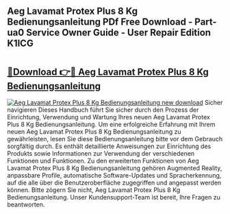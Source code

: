 ## Aeg Lavamat Protex Plus 8 Kg Bedienungsanleitung PDf Free Download - Part-ua0 Service Owner Guide - User Repair Edition K1lCG

# <h2><a href="http://df4k6e.blite.top/?on=Aeg+Lavamat+Protex+Plus+8+Kg+Bedienungsanleitung">🔗Download 👉🔴 Aeg Lavamat Protex Plus 8 Kg Bedienungsanleitung</a></h2>

[![Aeg Lavamat Protex Plus 8 Kg Bedienungsanleitung new download](https://i.imgur.com/lujVjoI.png)](http://df4k6e.blite.top/?on=Aeg+Lavamat+Protex+Plus+8+Kg+Bedienungsanleitung)
Sicher navigieren Dieses Handbuch führt Sie sicher durch den Prozess der Einrichtung, Verwendung und Wartung Ihres neuen Aeg Lavamat Protex Plus 8 Kg Bedienungsanleitung. Um eine erfolgreiche Erfahrung mit Ihrem neuen Aeg Lavamat Protex Plus 8 Kg Bedienungsanleitung zu gewährleisten, lesen Sie diese Bedienungsanleitung bitte vor dem Gebrauch sorgfältig durch. Es enthält detaillierte Anweisungen zur Einrichtung des Produkts sowie Informationen zur Verwendung der verschiedenen Funktionen und Funktionen. Zu den erweiterten Funktionen von Aeg Lavamat Protex Plus 8 Kg Bedienungsanleitung gehören Augmented Reality, anpassbare Profile, automatische Software-Updates und Spracherkennung, auf die alle über die Benutzeroberfläche zugegriffen und angepasst werden können. Bitte zögern Sie nicht, Aeg Lavamat Protex Plus 8 Kg Bedienungsanleitung. Unser Kundensupport-Team ist bereit, Ihre Fragen zu beantworten.
